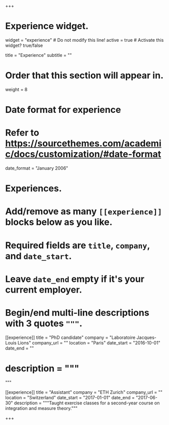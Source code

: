 +++
# Experience widget.
widget = "experience"  # Do not modify this line!
active = true  # Activate this widget? true/false

title = "Experience"
subtitle = ""

# Order that this section will appear in.
weight = 8

# Date format for experience
#   Refer to https://sourcethemes.com/academic/docs/customization/#date-format
date_format = "January 2006"

# Experiences.
#   Add/remove as many `[[experience]]` blocks below as you like.
#   Required fields are `title`, `company`, and `date_start`.
#   Leave `date_end` empty if it's your current employer.
#   Begin/end multi-line descriptions with 3 quotes `"""`.
[[experience]]
  title = "PhD candidate"
  company = "Laboratoire Jacques-Louis Lions"
  company_url = ""
  location = "Paris"
  date_start = "2016-10-01"
  date_end = ""
 # description = """
"""

[[experience]]
  title = "Assistant"
  company = "ETH Zurich"
  company_url = ""
  location = "Switzerland"
  date_start = "2017-01-01"
  date_end = "2017-06-30"
  description = """Taught exercise classes for a second-year course on integration and measure theory."""

+++
